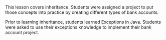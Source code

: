 This lesson covers inheritance. Students were assigned a project to put those concepts into practice by creating different types of bank accounts.

Prior to learning inheritance, students learned Exceptions in Java. Students were asked to use their exceptions knowledge to implement their bank account project.
